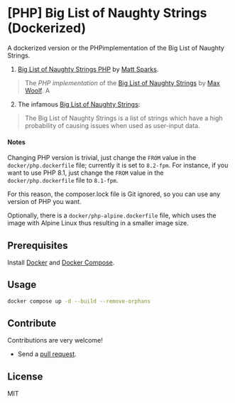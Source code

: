 # [PHP] Big List of Naughty Strings (Dockerized)

A dockerized version or the PHPimplementation of the Big List of Naughty Strings.

1. [Big List of Naughty Strings PHP](https://github.com/minimaxir/big-list-of-naughty-strings) by [Matt Sparks](https://developmentmatt.com/).

> The *PHP implementation* of the [Big List of Naughty Strings](https://github.com/minimaxir/big-list-of-naughty-strings) by [Max Woolf](https://minimaxir.com/). A 


2. The infamous [Big List of Naughty Strings](https://github.com/minimaxir/big-list-of-naughty-strings):

> The Big List of Naughty Strings is a list of strings which have a high probability of causing issues when used as user-input data.

#### Notes

Changing PHP version is trivial, just change the `FROM` value in the `docker/php.dockerfile` file; currently it is set to `8.2-fpm`. For instance, if you want to use PHP 8.1, just change the `FROM` value in the `docker/php.dockerfile` file to `8.1-fpm`.

For this reason, the composer.lock file is Git ignored, so you can use any version of PHP you want.

Optionally, there is a `docker/php-alpine.dockerfile` file, which uses the image with Alpine Linux thus resulting in a smaller image size.


## Prerequisites

Install [Docker](https://docs.docker.com/engine/install/) and [Docker Compose](https://docs.docker.com/engine/install/).


## Usage

```bash
docker compose up -d --build --remove-orphans 
```

## Contribute

Contributions are very welcome!

- Send a [pull request](https://github.com/mariuscucuruz/blns-php-docker/compare).


## License

MIT
